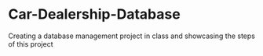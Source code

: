 # Car-Dealership-Database
Creating a database management project in class and showcasing the steps of this project
